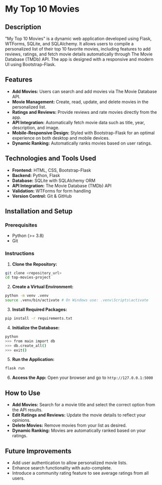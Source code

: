 # My Top 10 Movies

## Description
"My Top 10 Movies" is a dynamic web application developed using Flask, WTForms, SQLite, and SQLAlchemy. It allows users to compile a personalized list of their top 10 favorite movies, including features to add reviews, ratings, and fetch movie details automatically through The Movie Database (TMDb) API. The app is designed with a responsive and modern UI using Bootstrap-Flask.

## Features
- **Add Movies:** Users can search and add movies via The Movie Database API.
- **Movie Management:** Create, read, update, and delete movies in the personalized list.
- **Ratings and Reviews:** Provide reviews and rate movies directly from the app.
- **API Integration:** Automatically fetch movie data such as title, year, description, and image.
- **Mobile-Responsive Design:** Styled with Bootstrap-Flask for an optimal experience on both desktop and mobile devices.
- **Dynamic Ranking:** Automatically ranks movies based on user ratings.

## Technologies and Tools Used
- **Frontend:** HTML, CSS, Bootstrap-Flask
- **Backend:** Python, Flask
- **Database:** SQLite with SQLAlchemy ORM
- **API Integration:** The Movie Database (TMDb) API
- **Validation:** WTForms for form handling
- **Version Control:** Git & GitHub

## Installation and Setup

### Prerequisites
- Python (>= 3.8)
- Git

### Instructions

1. **Clone the Repository:**
```bash
git clone <repository_url>
cd top-movies-project
```

2. **Create a Virtual Environment:**
```bash
python -m venv .venv
source .venv/bin/activate # On Windows use: .venv\Scripts\activate
```

3. **Install Required Packages:**
```bash
pip install -r requirements.txt
```

4. **Initialize the Database:**
```bash
python
>>> from main import db
>>> db.create_all()
>>> exit()
```

5. **Run the Application:**
```bash
flask run
```

6. **Access the App:**
Open your browser and go to `http://127.0.0.1:5000`

## How to Use
- **Add Movies:** Search for a movie title and select the correct option from the API results.
- **Edit Ratings and Reviews:** Update the movie details to reflect your opinions.
- **Delete Movies:** Remove movies from your list as desired.
- **Dynamic Ranking:** Movies are automatically ranked based on your ratings.

## Future Improvements
- Add user authentication to allow personalized movie lists.
- Enhance search functionality with auto-complete.
- Introduce a community rating feature to see average ratings from all users.


